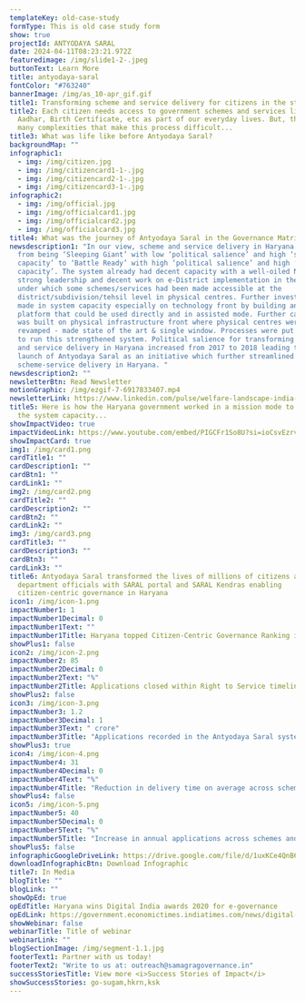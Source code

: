 ```yaml
---
templateKey: old-case-study
formType: This is old case study form
show: true
projectId: ANTYODAYA SARAL
date: 2024-04-11T08:23:21.972Z
featuredimage: /img/slide1-2-.jpeg
buttonText: Learn More
title: antyodaya-saral
fontColor: "#763240"
bannerImage: /img/as_10-apr_gif.gif
title1: Transforming scheme and service delivery for citizens in the state of Haryana
title2: Each citizen needs access to government schemes and services like
  Aadhar, Birth Certificate, etc as part of our everyday lives. But, there are
  many complexities that make this process difficult...
title3: What was life like before Antyodaya Saral?
backgroundMap: ""
infographic1:
  - img: /img/citizen.jpg
  - img: /img/citizencard1-1-.jpg
  - img: /img/citizencard2-1-.jpg
  - img: /img/citizencard3-1-.jpg
infographic2:
  - img: /img/official.jpg
  - img: /img/officialcard1.jpg
  - img: /img/officialcard2.jpg
  - img: /img/officialcard3.jpg
title4: What was the journey of Antyodaya Saral in the Governance Matrix?
newsdescription1: "In our view, scheme and service delivery in Haryana shifted
  from being ‘Sleeping Giant’ with low ‘political salience’ and high ‘system
  capacity’ to ‘Battle Ready’ with high ‘political salience’ and high ‘system
  capacity’. The system already had decent capacity with a well-oiled NIC with
  strong leadership and decent work on e-District implementation in the state
  under which some schemes/services had been made accessible at the
  district/subdivision/tehsil level in physical centres. Further investment was
  made in system capacity especially on technology front by building an online
  platform that could be used directly and in assisted mode. Further capacity
  was built on physical infrastructure front where physical centres were
  revamped - made state of the art & single window. Processes were put in place
  to run this strengthened system. Political salience for transforming schemes
  and service delivery in Haryana increased from 2017 to 2018 leading to the
  launch of Antyodaya Saral as an initiative which further streamlined the
  scheme-service delivery in Haryana. "
newsdescription2: ""
newsletterBtn: Read Newsletter
motionGraphic: /img/ezgif-7-6917833407.mp4
newsletterLink: https://www.linkedin.com/pulse/welfare-landscape-india-government-schemes-qb0fc/?trackingId=f%2Bhgxv7djo7uZwf9up2gRg%3D%3D
title5: Here is how the Haryana government worked in a mission mode to augment
  the system capacity...
showImpactVideo: true
impactVideoLink: https://www.youtube.com/embed/PIGCFr1So8U?si=ioCsvEzrvSxBHr2X
showImpactCard: true
img1: /img/card1.png
cardTitle1: ""
cardDescription1: ""
cardBtn1: ""
cardLink1: ""
img2: /img/card2.png
cardTitle2: ""
cardDescription2: ""
cardBtn2: ""
cardLink2: ""
img3: /img/card3.png
cardTitle3: ""
cardDescription3: ""
cardBtn3: ""
cardLink3: ""
title6: Antyodaya Saral transformed the lives of millions of citizens and
  department officials with SARAL portal and SARAL Kendras enabling
  citizen-centric governance in Haryana
icon1: /img/icon-1.png
impactNumber1: 1
impactNumber1Decimal: 0
impactNumber1Text: ""
impactNumber1Title: Haryana topped Citizen-Centric Governance Ranking in 2021
showPlus1: false
icon2: /img/icon-2.png
impactNumber2: 85
impactNumber2Decimal: 0
impactNumber2Text: "%"
impactNumber2Title: Applications closed within Right to Service timelines
showPlus2: false
icon3: /img/icon-3.png
impactNumber3: 1.2
impactNumber3Decimal: 1
impactNumber3Text: " crore"
impactNumber3Title: "Applications recorded in the Antyodaya Saral system every year "
showPlus3: true
icon4: /img/icon-4.png
impactNumber4: 31
impactNumber4Decimal: 0
impactNumber4Text: "%"
impactNumber4Title: "Reduction in delivery time on average across schemes and services "
showPlus4: false
icon5: /img/icon-5.png
impactNumber5: 40
impactNumber5Decimal: 0
impactNumber5Text: "%"
impactNumber5Title: "Increase in annual applications across schemes and services "
showPlus5: false
infographicGoogleDriveLink: https://drive.google.com/file/d/1uxKCe4QnB6MbQFUfIsBbNkGJh7g41c1X/view?usp=sharing
downloadInfographicBtn: Download Infographic
title7: In Media
blogTitle: ""
blogLink: ""
showOpEd: true
opEdTitle: Haryana wins Digital India awards 2020 for e-governance
opEdLink: https://government.economictimes.indiatimes.com/news/digital-india/haryana-wins-digital-india-awards-2020-for-e-governance/79852044
showWebinar: false
webinarTitle: Title of webinar
webinarLink: ""
blogSectionImage: /img/segment-1.1.jpg
footerText1: Partner with us today!
footerText2: "Write to us at: outreach@samagragovernance.in"
successStoriesTitle: View more <i>Success Stories of Impact</i>
showSuccessStories: go-sugam,hkrn,ksk
---
```

